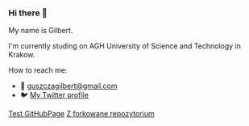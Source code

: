 ### Hi there 👋
My name is Gilbert.

I'm currently studing on AGH University of Science and Technology in Krakow.

How to reach me:
  - :email: guszczagilbert@gmail.com
  - :bird: [My Twitter profile](https://twitter.com/GilbertGuszcza)


[Test GitHubPage](https://isdre.github.io)
[Z forkowane repozytorium](https://github.com/Isdre/AvalonAssassin)
<!--
**Isdre/Isdre** is a ✨ _special_ ✨ repository because its `README.md` (this file) appears on your GitHub profile.

Here are some ideas to get you started:

- 🔭 I’m currently working on ...
- 🌱 I’m currently learning ...
- 👯 I’m looking to collaborate on ...
- 🤔 I’m looking for help with ...
- 💬 Ask me about ...
- 📫 How to reach me: ...
- 😄 Pronouns: ...
- ⚡ Fun fact: ...
-->

